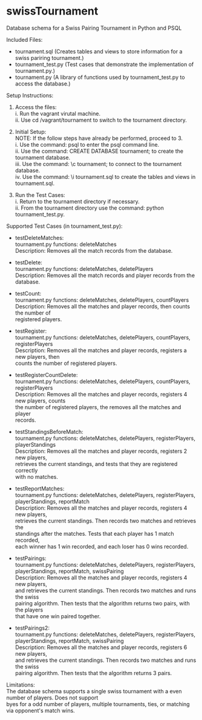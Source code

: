 # swissTournament
Database schema for a Swiss Pairing Tournament in Python and PSQL

Included Files:
  - tournament.sql (Creates tables and views to store information for a swiss pariring tournament.)
  - tournament_test.py (Test cases that demonstrate the implementation of tournament.py.)
  - tournament.py (A library of functions used by tournament_test.py to access the database.)
  
Setup Instructions:  
  1.  Access the files:  
      i.    Run the vagrant virutal machine.  
      ii.   Use cd /vagrant/tournament to switch to the tournament directory.  
  
  2.  Initial Setup:  
      NOTE: If the follow steps have already be performed, proceed to 3.  
      i.    Use the command: psql to enter the psql command line.  
      ii.   Use the command: CREATE DATABASE tournament; to create the tournament database.  
      iii.  Use the command: \c tournament; to connect to the tournament database.  
      iv.   Use the command: \i tournament.sql to create the tables and views in tournament.sql.  
  
  3.  Run the Test Cases:  
      i.  Return to the tournament directory if necessary.  
      ii. From the tournament directory use the command: python tournament_test.py.  
      
Supported Test Cases (in tournament_test.py):  
  - testDeleteMatches:   
      tournament.py functions:  deleteMatches   
      Description:  Removes all the match records from the database.  
    
  - testDelete:   
      tournament.py functions:  deleteMatches, deletePlayers  
      Description:  Removes all the match records and player records from the database.  
    
  - testCount:  
      tournament.py functions:  deleteMatches, deletePlayers, countPlayers  
      Description:  Removes all the matches and player records, then counts the number of   
                      registered players.  
    
  - testRegister:  
      tournament.py functions:  deleteMatches, deletePlayers, countPlayers,   
                                registerPlayers  
      Description:  Removes all the matches and player records, registers a new players, then   
                    counts the number of registered players.  
    
  - testRegisterCountDelete:  
      tournament.py functions:  deleteMatches, deletePlayers, countPlayers,   
                                registerPlayers  
      Description:  Removes all the matches and player records, registers 4 new players, counts   
                    the number of registered players, the removes all the matches and player  
                    records.  
    
  - testStandingsBeforeMatch:  
      tournament.py functions:  deleteMatches, deletePlayers, registerPlayers,   
                                playerStandings  
      Description:  Removes all the matches and player records, registers 2 new players,  
                    retrieves the current standings, and tests that they are registered correctly  
                    with no matches.  
    
  - testReportMatches:  
      tournament.py functions:  deleteMatches, deletePlayers, registerPlayers,   
                                playerStandings, reportMatch  
      Description:  Removes all the matches and player records, registers 4 new players,  
                    retrieves the current standings. Then records two matches and retrieves the  
                    standings after the matches. Tests that each player has 1 match recorded,  
                    each winner has 1 win recorded, and each loser has 0 wins recorded.  
  - testPairings:  
      tournament.py functions:  deleteMatches, deletePlayers, registerPlayers,   
                                playerStandings, reportMatch, swissPairing   
      Description:  Removes all the matches and player records, registers 4 new players,  
                    and retrieves the current standings. Then records two matches and runs the swiss  
                    pairing algorithm. Then tests that the algorithm returns two pairs, with the players  
                    that have one win paired together.

  - testPairings2:  
      tournament.py functions:  deleteMatches, deletePlayers, registerPlayers,   
                                playerStandings, reportMatch, swissPairing   
      Description:  Removes all the matches and player records, registers 6 new players,  
                    and retrieves the current standings. Then records two matches and runs the swiss  
                    pairing algorithm. Then tests that the algorithm returns 3 pairs.
  
Limitations:  
  The database schema supports a single swiss tournament with a even number of players. Does not support  
  byes for a odd number of players, multiple tournaments, ties, or matching via opponent's match wins.
    
  
  
  
